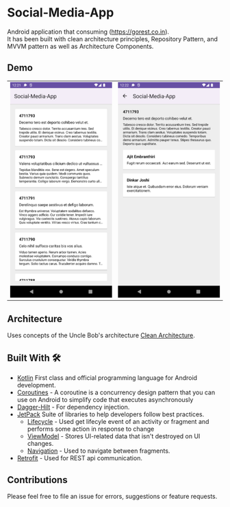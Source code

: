 # Social-Media-App
Android application that consuming (https://gorest.co.in).  
It has been built with clean architecture principles, Repository Pattern, and MVVM pattern as well as Architecture Components.

## Demo
<table>
  <tr>
   <td> <img src="demo/home.png" alt="Home screen" width="260"></td>
   <td> <img src="demo/details.png" alt="Details Screen" width="260"></td>
</tr> 
</table>

## Architecture
Uses concepts of the Uncle Bob's architecture [Clean Architecture](https://blog.cleancoder.com/uncle-bob/2012/08/13/the-clean-architecture.html).</br>


## Built With 🛠

- [Kotlin](https://kotlinlang.org/) First class and official programming language for Android development.
- [Coroutines](https://github.com/Kotlin/kotlinx.coroutines) - A coroutine is a concurrency design pattern that you can use on Android to simplify code that executes asynchronously
- [Dagger-Hilt](https://developer.android.com/training/dependency-injection/hilt-android) - For dependency injection.
- [JetPack](https://developer.android.com/jetpack) Suite of libraries to help developers follow best practices.
  - [Lifecycle](https://developer.android.com/jetpack/androidx/releases/lifecycle) - Used get lifecyle event of an activity or fragment and performs some action in response to change
  - [ViewModel](https://developer.android.com/topic/libraries/architecture/viewmodel) - Stores UI-related data that isn't destroyed on UI changes. 
  - [Navigation](https://developer.android.com/guide/navigation/navigation-getting-started) - Used to navigate between fragments.
- [Retrofit](https://github.com/square/retrofit) - Used for REST api communication.

## Contributions
Please feel free to file an issue for errors, suggestions or feature requests.

